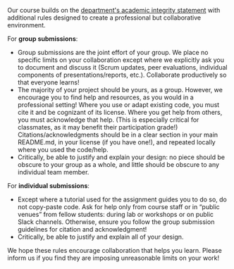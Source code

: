 Our course builds on the [department's academic integrity statement](https://www.cs.ubc.ca/students/undergrad/resources/academic-integrity) with additional rules designed to create a professional but collaborative environment.

For **group submissions**:

- Group submissions are the joint effort of your group. We place no specific limits on your collaboration except where we explicitly ask you to document and discuss it (Scrum updates, peer evaluations, individual components of presentations/reports, etc.). Collaborate productively so that everyone learns!
- The majority of your project should be yours, as a group. However, we encourage you to find help and resources, as you would in a professional setting! Where you use or adapt existing code, you must cite it and be cognizant of its license. Where you get help from others, you must acknowledge that help. (This is especially critical for classmates, as it may benefit their participation grade!) Citations/acknowledgments should be in a clear section in your main README.md, in your license (if you have one!), and repeated locally where you used the code/help.
- Critically, be able to justify and explain your design: no piece should be obscure to your group as a whole, and little should be obscure to any individual team member.

For **individual submissions**:

<!-- - Keep your repository for your individual assignment private until after the assignment's deadline, at which time change it to public for grading purposes. -->
- Except where a tutorial used for the assignment guides you to do so, do not copy-paste code. Ask for help only from course staff or in “public venues” from fellow students: during lab or workshops or on public Slack channels. Otherwise, ensure you follow the group submission guidelines for citation and acknowledgment!
- Critically, be able to justify and explain all of your design.

We hope these rules encourage collaboration that helps you learn. Please inform us if you find they are imposing unreasonable limits on your work!


